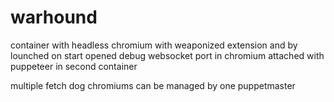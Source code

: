 # warhound
container with headless chromium with weaponized extension and by lounched on start opened debug websocket port in chromium attached with puppeteer in second container

multiple fetch dog chromiums can be managed by one puppetmaster 
